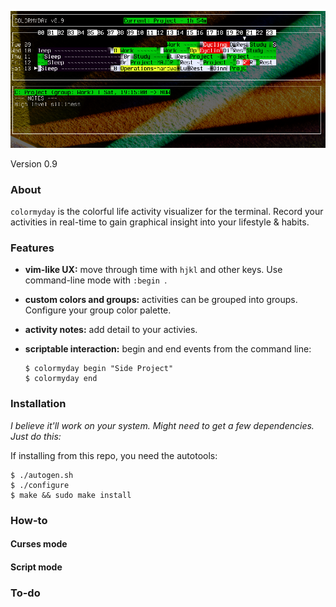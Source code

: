 ![preview](2021-3-13.png)

Version 0.9

### About

`colormyday` is the colorful life activity visualizer for the terminal. Record your activities in real-time to gain graphical insight into your lifestyle & habits.


### Features

* **vim-like UX:** move through time with `hjkl` and other keys. Use command-line mode with `:begin `.
* **custom colors and groups:** activities can be grouped into groups. Configure your group color palette.
* **activity notes:** add detail to your activies.
* **scriptable interaction:** begin and end events from the command line:

	```
	$ colormyday begin "Side Project"
	$ colormyday end
	```


### Installation

*I believe it'll work on your system. Might need to get a few dependencies. Just do this:*

If installing from this repo, you need the autotools:

	$ ./autogen.sh
	$ ./configure
	$ make && sudo make install


### How-to

#### Curses mode


#### Script mode


### To-do




